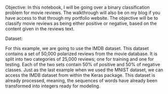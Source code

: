 Objective: In this notebook, I will be going over a binary classification problem for movie reviews. The walkthrough will also be on my blog if you have access to that through my portfolio website. 
The objective will be to classify movie reviews as being either positive or negative, based on the content given in the reviews text. 

Dataset:

For this example, we are going to use the IMDB dataset. This dataset contains a set of 50,000 polarized reviews from the movie database. 
It is split into two categories of 25,000 reviews; one for training and one for testing. 
Each of the two sets contain 50% of positive and 50% of negative classes. 
Just as the last example when we used the MNIST dataset, we can access the IMDB dataset from within the Keras package. 
This dataset is already processed, meaning, the sequences of words have already been transformed into integers ready for modeling. 
